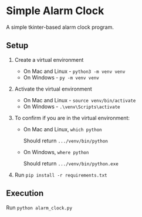 # Simple Alarm Clock

A simple tkinter-based alarm clock program.

## Setup

1. Create a virtual environment

   - On Mac and Linux - `python3 -m venv venv`
   - On Windows - `py -m venv venv`

2. Activate the virtual environment

   - On Mac and Linux - `source venv/bin/activate`
   - On Windows - `.\venv\Scripts\activate`

3. To confirm if you are in the virtual environment:

   - On Mac and Linux, `which python`

      Should return `.../venv/bin/python`

   - On Windows, `where python`

      Should return `.../venv/bin/python.exe`

4. Run `pip install -r requirements.txt`

## Execution

Run `python alarm_clock.py`
